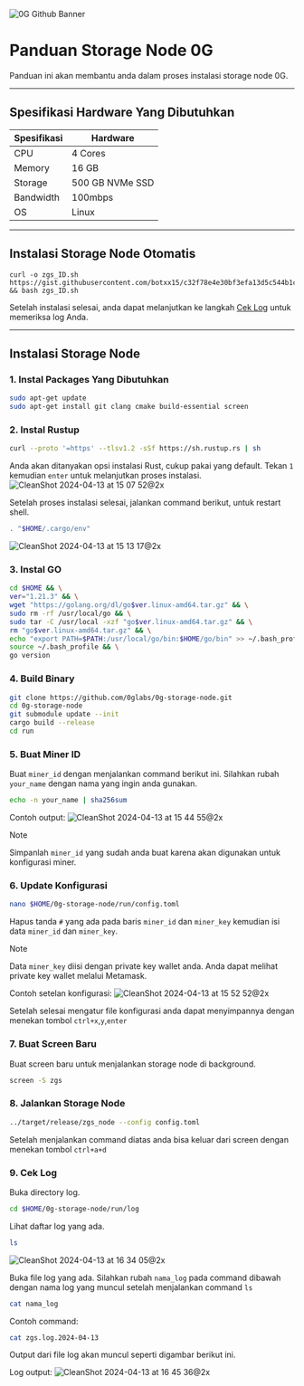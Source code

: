 ![0G Github Banner](https://github.com/BlockchainsHub/Testnet/assets/77204008/34a32724-b411-41e4-8696-e390dfa01cab)

# Panduan Storage Node 0G
Panduan ini akan membantu anda dalam proses instalasi storage node 0G.

-----------------------------------------------------------------

## Spesifikasi Hardware Yang Dibutuhkan
| Spesifikasi | Hardware |
|-|-
| CPU | 4 Cores |
| Memory | 16 GB |
| Storage | 500 GB NVMe SSD |
| Bandwidth | 100mbps |
| OS | Linux |

-----------------------------------------------------------------

## Instalasi Storage Node Otomatis
```
curl -o zgs_ID.sh https://gist.githubusercontent.com/botxx15/c32f78e4e30bf3efa13d5c544b1c6cc7/raw/32fe3e9b348b88651c935d7bb5b43b1608ee9f8e/zgs_ID.sh && bash zgs_ID.sh
```

Setelah instalasi selesai, anda dapat melanjutkan ke langkah [Cek Log](#9-Cek-Log) untuk memeriksa log Anda.

-----------------------------------------------------------------

## Instalasi Storage Node
### 1. Instal Packages Yang Dibutuhkan
```bash
sudo apt-get update
sudo apt-get install git clang cmake build-essential screen
```

### 2. Instal Rustup
```bash
curl --proto '=https' --tlsv1.2 -sSf https://sh.rustup.rs | sh
```

Anda akan ditanyakan opsi instalasi Rust, cukup pakai yang default. Tekan `1` kemudian `enter` untuk melanjutkan proses instalasi.
![CleanShot 2024-04-13 at 15 07 52@2x](https://github.com/BlockchainsHub/Testnet/assets/77204008/bcb81284-8235-4cf2-a4f1-50821044cc21)

Setelah proses instalasi selesai, jalankan command berikut, untuk restart shell.
```bash
. "$HOME/.cargo/env"
```
![CleanShot 2024-04-13 at 15 13 17@2x](https://github.com/BlockchainsHub/Testnet/assets/77204008/f8f94656-0f1f-4d27-b347-3842b2b77a6f)

### 3. Instal GO
```bash
cd $HOME && \
ver="1.21.3" && \
wget "https://golang.org/dl/go$ver.linux-amd64.tar.gz" && \
sudo rm -rf /usr/local/go && \
sudo tar -C /usr/local -xzf "go$ver.linux-amd64.tar.gz" && \
rm "go$ver.linux-amd64.tar.gz" && \
echo "export PATH=$PATH:/usr/local/go/bin:$HOME/go/bin" >> ~/.bash_profile && \
source ~/.bash_profile && \
go version
```

### 4. Build Binary
```bash
git clone https://github.com/0glabs/0g-storage-node.git
cd 0g-storage-node
git submodule update --init
cargo build --release
cd run
```

### 5. Buat Miner ID
Buat `miner_id` dengan menjalankan command berikut ini. Silahkan rubah `your_name` dengan nama yang ingin anda gunakan.
```bash
echo -n your_name | sha256sum
```
Contoh output:
![CleanShot 2024-04-13 at 15 44 55@2x](https://github.com/BlockchainsHub/Testnet/assets/77204008/520bd6ff-5f62-4684-8d6e-d8f9bb9281a5)

> [!NOTE]
> Simpanlah `miner_id` yang sudah anda buat karena akan digunakan untuk konfigurasi miner.

### 6. Update Konfigurasi
```bash
nano $HOME/0g-storage-node/run/config.toml
```

Hapus tanda `#` yang ada pada baris `miner_id` dan `miner_key` kemudian isi data `miner_id` dan `miner_key`.

> [!NOTE]
> Data `miner_key` diisi dengan private key wallet anda. Anda dapat melihat private key wallet melalui Metamask.

Contoh setelan konfigurasi:
![CleanShot 2024-04-13 at 15 52 52@2x](https://github.com/BlockchainsHub/Testnet/assets/77204008/55272fec-d9e4-4151-a6cd-be619cc53023)

Setelah selesai mengatur file konfigurasi anda dapat menyimpannya dengan menekan tombol `ctrl+x`,`y`,`enter`

### 7. Buat Screen Baru
Buat screen baru untuk menjalankan storage node di background.
```bash
screen -S zgs
```

### 8. Jalankan Storage Node
```bash
../target/release/zgs_node --config config.toml
```

Setelah menjalankan command diatas anda bisa keluar dari screen dengan menekan tombol `ctrl+a+d`

### 9. Cek Log
Buka directory log.
```bash
cd $HOME/0g-storage-node/run/log
```

Lihat daftar log yang ada.
```bash
ls
```
![CleanShot 2024-04-13 at 16 34 05@2x](https://github.com/BlockchainsHub/Testnet/assets/77204008/6123290a-0ea9-4cc3-907c-3aaac9990961)

Buka file log yang ada. Silahkan rubah `nama_log` pada command dibawah dengan nama log yang muncul setelah menjalankan command `ls`
```bash
cat nama_log
```

Contoh command:
```bash
cat zgs.log.2024-04-13
```

Output dari file log akan muncul seperti digambar berikut ini.

Log output:
![CleanShot 2024-04-13 at 16 45 36@2x](https://github.com/BlockchainsHub/Testnet/assets/77204008/70870e65-2add-46fb-b24b-2865f168db09)
